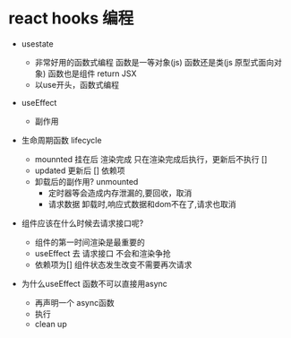 # react hooks 编程
- usestate
  - 非常好用的函数式编程
    函数是一等对象(js)
    函数还是类(js 原型式面向对象)
    函数也是组件 return JSX
  - 以use开头，函数式编程

- useEffect
  - 副作用
  
- 生命周期函数 lifecycle

  - mounnted 挂在后 渲染完成
    只在渲染完成后执行，更新后不执行 []
  - updated 更新后 [] 依赖项
  - 卸载后的副作用? unmounted
    - 定时器等会造成内存泄漏的,要回收，取消
    - 请求数据 卸载时,响应式数据和dom不在了,请求也取消



- 组件应该在什么时候去请求接口呢?
  - 组件的第一时间渲染是最重要的
  - useEffect 去 请求接口
    不会和渲染争抢
  - 依赖项为[]
    组件状态发生改变不需要再次请求

- 为什么useEffect 函数不可以直接用async
  - 再声明一个 async函数
  - 执行
  - clean up
